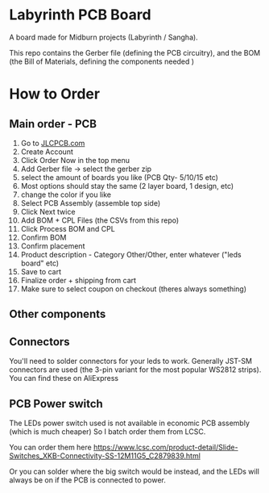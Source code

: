 # Labyrinth PCB Board

A board made for Midburn projects (Labyrinth / Sangha).

This repo contains the Gerber file (defining the PCB circuitry), and the BOM (the Bill of Materials, defining the components needed )

# How to Order

## Main order - PCB

1. Go to [JLCPCB.com](https://jlcpcb.com/)
1. Create Account
1. Click Order Now in the top menu
1. Add Gerber file -> select the gerber zip
1. select the amount of boards you like (PCB Qty- 5/10/15 etc)
1. Most options should stay the same (2 layer board, 1 design, etc)
1. change the color if you like
1. Select PCB Assembly (assemble top side)
1. Click Next twice
1. Add BOM + CPL Files (the CSVs from this repo)
1. Click Process BOM and CPL
1. Confirm BOM
1. Confirm placement
1. Product description - Category Other/Other, enter whatever ("leds board" etc)
1. Save to cart
1. Finalize order + shipping from cart
1. Make sure to select coupon on checkout (theres always something)

## Other components

## Connectors

You'll need to solder connectors for your leds to work. Generally JST-SM connectors are used (the 3-pin variant for the most popular WS2812 strips).
You can find these on AliExpress

## PCB Power switch

The LEDs power switch used is not available in economic PCB assembly (which is much cheaper)
So I batch order them from LCSC.

You can order them here https://www.lcsc.com/product-detail/Slide-Switches_XKB-Connectivity-SS-12M11G5_C2879839.html

Or you can solder where the big switch would be instead, and the LEDs will always be on if the PCB is connected to power.
